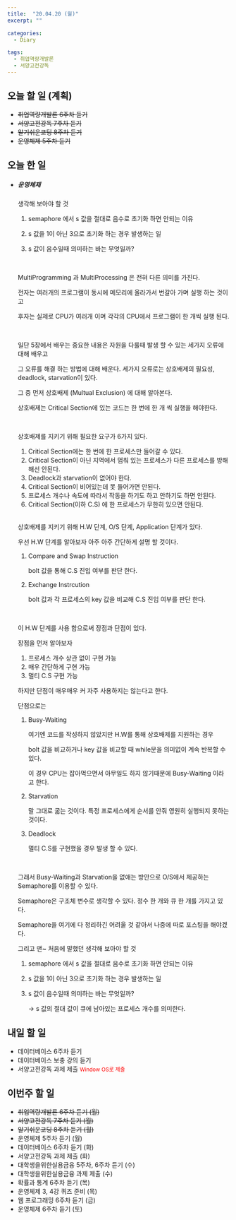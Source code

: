 ```yaml
---
title:  "20.04.20 (월)"
excerpt: ""

categories:
  - Diary

tags:
  - 취업역량개발론
  - 서양고전강독
---
```


## 오늘 할 일 (계획)

- ~~취업역량개발론 6주차 듣기~~
- ~~서양고전강독 7주차 듣기~~
- ~~알기쉬운코딩 8주차 듣기~~
- ~~운영체제 5주차 듣기~~


## 오늘 한 일

- ##### 운영체제

  생각해 보아야 할 것 

  1. semaphore 에서 s 값을 절대로 음수로 초기화 하면 안되는 이유

  2. s 값을 1이 아닌 3으로 초기화 하는 경우 발생하는 일

  3. s 값이 음수일때 의미하는 바는 무엇일까?

     <br>

  MultiProgramming 과 MultiProcessing 은 전혀 다른 의미를 가진다.

  전자는 여러개의 프로그램이 동시에 메모리에 올라가서 번갈아 가며 실행 하는 것이고

  후자는 실제로 CPU가 여러개 이며 각각의 CPU에서 프로그램이 한 개씩 실행 된다.

  <br>

  일단 5장에서 배우는 중요한 내용은 자원을 다룰때 발생 할 수 있는 세가지 오류에 대해 배우고

  그 오류를 해결 하는 방법에 대해 배운다. 세가지 오류로는 상호배제의 필요성, deadlock, starvation이 있다.

  그 중 먼저 상호배제 (Multual Exclusion) 에 대해 알아본다.

  상호배제는 Critical Section에 있는 코드는 한 번에 한 개 씩 실행을 해야한다.

  <br>

  상호배제를 지키기 위해 필요한 요구가 6가지 있다.

  1. Critical Section에는 한 번에 한 프로세스만 들어갈 수 있다.
  2. Critical Section이 아닌 지역에서 멈춰 있는 프로세스가 다른 프로세스를 방해해선 안된다.
  3. Deadlock과 starvation이 없어야 한다.
  4. Critical Section이 비어있는데 못 들어가면 안된다.
  5. 프로세스 개수나 속도에 따라서 작동을 하기도 하고 안하기도 하면 안된다.
  6. Critical Section(이하 C.S) 에 한 프로세스가 무한히 있으면 안된다.

  <br>

  상호배제를 지키기 위해 H.W 단계, O/S 단계, Application 단계가 있다.

  우선 H.W 단계를 알아보자 아주 아주 간단하게 설명 할 것이다.

  1. Compare and Swap Instruction

     bolt 값을 통해 C.S 진입 여부를 판단 한다.

  2. Exchange Instrcution

     bolt 값과 각 프로세스의 key 값을 비교해 C.S 진입 여부를 판단 한다.

  <br>

  이 H.W 단계를 사용 함으로써 장점과 단점이 있다.

  장점을 먼저 알아보자

  1. 프로세스 개수 상관 없이 구현 가능
  2. 매우 간단하게 구현 가능
  3. 멀티 C.S 구현 가능

  하지만 단점이 매우매우 커 자주 사용하지는 않는다고 한다.

  단점으로는

  1. Busy-Waiting

     여기엔 코드를 작성하지 않았지만 H.W를 통해 상호배제를 지원하는 경우

     bolt 값을 비교하거나 key 값을 비교할 때 while문을 의미없이 계속 반복할 수 있다.

     이 경우 CPU는 잡아먹으면서 아무일도 하지 않기때문에 Busy-Waiting 이라고 한다.

  2. Starvation

     말 그대로 굶는 것이다. 특정 프로세스에게 순서를 안줘 영원히 실행되지 못하는 것이다.

  3. Deadlock

     멀티 C.S를 구현했을 경우 발생 할 수 있다.

  <br>

  그래서 Busy-Waiting과 Starvation을 없애는 방안으로 O/S에서 제공하는 Semaphore를 이용할 수 있다.

  Semaphore은 구조체 변수로 생각할 수 있다. 정수 한 개와 큐 한 개를 가지고 있다.

  Semaphore을 여기에 다 정리하긴 어려울 것 같아서 나중에 따로 포스팅을 해야겠다.

  그리고 맨~ 처음에 말했던 생각해 보아야 할 것 

  1. semaphore 에서 s 값을 절대로 음수로 초기화 하면 안되는 이유

  2. s 값을 1이 아닌 3으로 초기화 하는 경우 발생하는 일

  3. s 값이 음수일때 의미하는 바는 무엇일까?

     &rarr; s 값의 절대 값이 큐에 남아있는 프로세스 개수를 의미한다.

  



## 내일 할 일

- 데이터베이스 6주차 듣기
- 데이터베이스 보충 강의 듣기
- 서양고전강독 과제 제출 <span style="font-size:12px; color: red;">Window OS로 제출</span>


## 이번주 할 일

- ~~취업역량개발론 6주차 듣기 (월)~~
- ~~서양고전강독 7주차 듣기 (월)~~
- ~~알기쉬운코딩 8주차 듣기 (월)~~
- 운영체제 5주차 듣기 (월)
- 데이터베이스 6주차 듣기 (화)
- 서양고전강독 과제 제출 (화)
- 대학생을위한실용금융 5주차, 6주차 듣기 (수)
- 대학생을위한실용금융 과제 제출 (수)
- 확률과 통계 6주차 듣기 (목)
- 운영체제 3, 4강 퀴즈 준비 (목)
- 웹 프로그래밍 6주차 듣기 (금)
- 운영체제 6주차 듣기 (토)